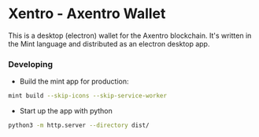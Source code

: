 # Xentro - Axentro Wallet

This is a desktop (electron) wallet for the Axentro blockchain. It's written in the Mint language and distributed as an electron desktop app.

### Developing

- Build the mint app for production:

```bash
mint build --skip-icons --skip-service-worker
```

- Start up the app with python

```bash
python3 -m http.server --directory dist/
```
